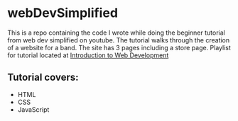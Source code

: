 # webDevSimplified

This is a repo containing the code I wrote while doing the beginner tutorial from web dev simplified on youtube. The tutorial walks through the creation of a website for a band. The site has 3 pages including a store page.
Playlist for tutorial located at [Introduction to Web Development](https://www.youtube.com/playlist?list=PLZlA0Gpn_vH9xx-RRVNG187ETT2ekWFsq)
## **Tutorial covers**:
- HTML
-  CSS 
-  JavaScript
